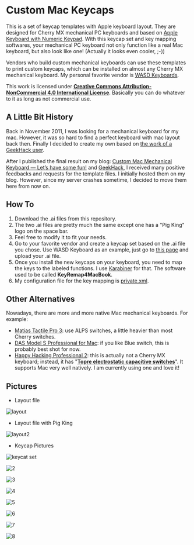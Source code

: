 Custom Mac Keycaps
================
This is a set of keycap templates with Apple keyboard layout. They are designed for Cherry MX mechanical PC keyboards and based on [Apple Keyboard with Numeric Keypad](http://store.apple.com/us/product/MB110LL/B/apple-keyboard-with-numeric-keypad-english-usa). With this keycap set and key mapping softwares, your mechanical PC keyboard not only function like a real Mac keyboard, but also look like one! (Actually it looks even cooler, ;-))

Vendors who build custom mechanical keyboards can use these templates to print custom keycaps, which can be installed on almost any Cherry MX mechanical keyboard. My personal favorite vendor is [WASD Keyboards](http://www.wasdkeyboards.com). 

This work is licensed under [**Creative Commons Attribution-NonCommercial 4.0 International License**](https://creativecommons.org/licenses/by-nc/4.0/). Basically you can do whatever to it as long as not commercial use.

## A Little Bit History
Back in November 2011, I was looking for a mechanical keyboard for my mac. However, it was so hard to find a perfect keyboard with mac layout back then. Finally I decided to create my own based on [the work of a GeekHack user](http://geekhack.org/index.php?topic=23203.0). 

After I published the final result on my blog: [Custom Mac Mechanical Keyboard — Let’s have some fun!](http://www.clingmarks.com/custom-mac-mechanical-keyboard-lets-have-some-fun/893) and [GeekHack](http://geekhack.org/index.php?topic=24121.0), I received many positive feedbacks and requests for the template files. I initially hosted them on my blog. However, since my server crashes sometime, I decided to move them here from now on.

## How To
1. Download the .ai files from this repository.
2. The two .ai files are pretty much the same except one has a "Pig King" logo on the space bar.
3. Feel free to modify it to fit your needs.
2. Go to your favorite vendor and create a keycap set based on the .ai file you chose. Use WASD Keyboard as an example, just go to [this page](http://www.wasdkeyboards.com/index.php/products/keycap-set/104-key-cherry-mx-keycap-set.html) and upload your .ai file.
3. Once you install the new keycaps on your keyboard, you need to map the keys to the labeled functions. I use [Karabiner](https://pqrs.org/osx/karabiner/) for that. The software used to be called **KeyRemap4MacBook**.
4. My configuration file for the key mapping is [private.xml](https://github.com/ychw/CustomMacKeycaps/blob/master/private.xml).

## Other Alternatives
Nowadays, there are more and more native Mac mechanical keyboards. For example:
* [Matias Tactile Pro 3](http://matias.ca/tactilepro3/): use ALPS switches, a little heavier than most Cherry switches.
* [DAS Model S Professional for Mac](http://www.daskeyboard.com/model-s-professional-for-mac/): if you like Blue switch, this is probably best shot for now.
* [Happy Hacking Professional 2](https://elitekeyboards.com/products.php?sub=pfu_keyboards,hhkbpro2): this is actually not a Cherry MX keyboard; instead, it has "[**Topre electrostatic capacitive switches**](http://deskthority.net/wiki/Topre_switch)". It supports Mac very well natively. I am currently using one and love it!

## Pictures
* Layout file

![layout](https://raw.githubusercontent.com/ychw/CustomMacKeycaps/master/Custom_Mac_Keycaps.png)

* Layout file with Pig King

![layout2](https://raw.githubusercontent.com/ychw/CustomMacKeycaps/master/Custom_Mac_Keycaps_w_PigKing.png)

* Keycap Pictures

![keycat set](https://raw.githubusercontent.com/ychw/CustomMacKeycaps/master/pictures/1-keyboard_whole.jpg)

![2](https://raw.githubusercontent.com/ychw/CustomMacKeycaps/master/pictures/2-keyboard_right.jpg)

![3](https://raw.githubusercontent.com/ychw/CustomMacKeycaps/master/pictures/3-keyboard_opt-cmd.jpg)

![4](https://raw.githubusercontent.com/ychw/CustomMacKeycaps/master/pictures/4-keyboard_f1-f4.jpg)

![5](https://raw.githubusercontent.com/ychw/CustomMacKeycaps/master/pictures/5-keyboard_f9-f12.jpg)

![6](https://raw.githubusercontent.com/ychw/CustomMacKeycaps/master/pictures/6-keyboard_f13-f15.jpg)

![7](https://raw.githubusercontent.com/ychw/CustomMacKeycaps/master/pictures/7-keyboard_arrows.jpg)

![8](https://raw.githubusercontent.com/ychw/CustomMacKeycaps/master/pictures/8-keyboard_pigking.jpg) 
